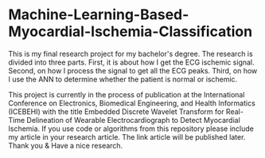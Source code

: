# Machine-Learning-Based-Myocardial-Ischemia-Classification
 This is my final research project for my bachelor's degree. The research is divided into three parts. First, it is about how I get the ECG ischemic signal. Second, on how I process the signal to get all the ECG peaks. Third, on how I use the ANN to determine whether the patient is normal or ischemic.
 
This project is currently in the process of publication at the International Conference on Electronics, Biomedical Engineering, and Health Informatics (ICEBEHI) with the title Embedded Discrete Wavelet Transform for Real-Time Delineation of Wearable Electrocardiograph to Detect Myocardial Ischemia. If you use code or algorithms from this repository please include my article in your research article. The link article will be published later. Thank you & Have a nice research.
